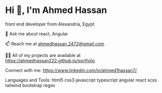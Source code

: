 <h1>Hi 👋, I'm Ahmed Hassan</h1>

front end developer from Alexandria, Egypt

💬 Ask me about react, Angular

📫 Reach me at ahmedhassan.2472@gmail.com

👨‍💻 All of my projects are available at https://ahmedhassan222.github.io/portfolio

Connect with me:
https://www.linkedin.com/in/ahmed1hassan7/

Languages and Tools:
html5 css3 javascript typescript angular react scss tailwind bootstrap regex


